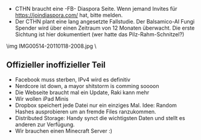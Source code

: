 * CTHN braucht eine -FB- Diaspora Seite. Wenn jemand Invites für https://joindiaspora.com/ hat, bitte melden.
* Der CTHN plant eine lang angesetzte Fallstudie. Der Balsamico-Al Fungi Spender wird über einen Zeitraum von 12 Monaten überwacht. Die erste Sichtung ist hier dokumentiert (wer hatte das Pilz-Rahm-Schnitzel?)

\img IMG00514-20110118-2008.jpg \

## Offizieller inoffizieller Teil

* Facebook muss sterben, IPv4 wird es definitiv
* Nerdcore ist down, a mayor shitstorm is comming soooon
* Die Webseite braucht mal ein Update, Raki kann mehr
* Wir wollen iPad Minis
* Dropbox speichert jede Datei nur ein einziges Mal. Idee: Random Hashes ausprobieren um an fremde Files ranzukommen.
* Distributed Storage: Handy synct die wichtigsten Daten und stellt es anderen zur Verfügung.
* Wir brauchen einen Minecraft Server :)

